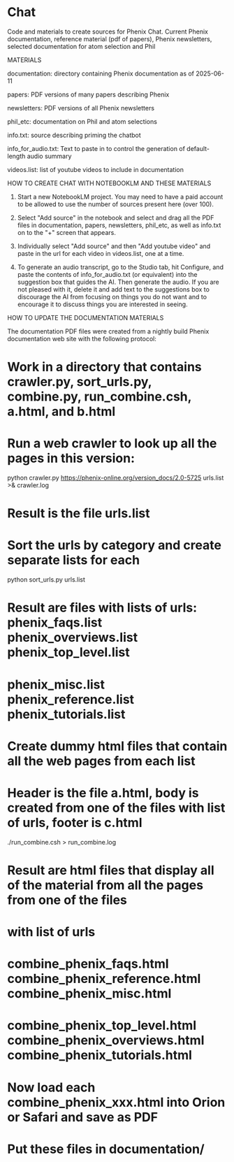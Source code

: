 # Chat
Code and materials to create sources for Phenix Chat.  Current Phenix documentation, reference material (pdf of papers), Phenix newsletters, selected documentation for atom selection and Phil

MATERIALS

documentation:  directory containing Phenix documentation as of 2025-06-11

papers:  PDF versions of many papers describing Phenix

newsletters: PDF versions of all Phenix newsletters

phil_etc: documentation on Phil and atom selections

info.txt: source describing priming the chatbot

info_for_audio.txt: Text to paste in to control the generation of default-length audio summary

videos.list:  list of youtube videos to include in documentation

HOW TO CREATE CHAT WITH NOTEBOOKLM AND THESE MATERIALS

1. Start a new NotebookLM project. You may need to have a paid account to be allowed to use the number
of sources present here (over 100).

2. Select "Add source" in the notebook and select and drag all the PDF files in documentation, papers, newsletters, phil_etc, as well as info.txt on to the "+" screen that appears.

3. Individually select "Add source" and then "Add youtube video" and paste in the url for each video in videos.list, one at a time.

4. To generate an audio transcript, go to the Studio tab, hit Configure, and paste the contents of info_for_audio.txt (or equivalent) into the suggestion box that guides the AI.  Then generate the audio. If you are not pleased with it, delete it and add text to the suggestions box to discourage the AI from focusing on things you do not want and to encourage it to discuss things you are interested in seeing.


HOW TO UPDATE THE DOCUMENTATION MATERIALS

The documentation PDF files were created from a nightly build Phenix documentation web site with the following
protocol:

# Work in a directory that contains crawler.py, sort_urls.py, combine.py, run_combine.csh, a.html, and b.html

# Run a web crawler to look up all the pages in this version:

python crawler.py https://phenix-online.org/version_docs/2.0-5725 urls.list >& crawler.log 

# Result is the file urls.list

# Sort the urls by category and create separate lists for each
python sort_urls.py urls.list

# Result are files with lists of urls: phenix_faqs.list	phenix_overviews.list	phenix_top_level.list
# phenix_misc.list	phenix_reference.list	phenix_tutorials.list

# Create dummy html files that contain all the web pages from each list
# Header is the file a.html, body is created from one of the files with list of urls, footer is c.html
./run_combine.csh > run_combine.log

# Result are html files that display all of the material from all the pages from one of the files 
#   with list of urls
# combine_phenix_faqs.html	combine_phenix_reference.html combine_phenix_misc.html
#  combine_phenix_top_level.html combine_phenix_overviews.html	combine_phenix_tutorials.html

# Now load each combine_phenix_xxx.html into Orion or Safari and save as PDF
# Put these files in documentation/
